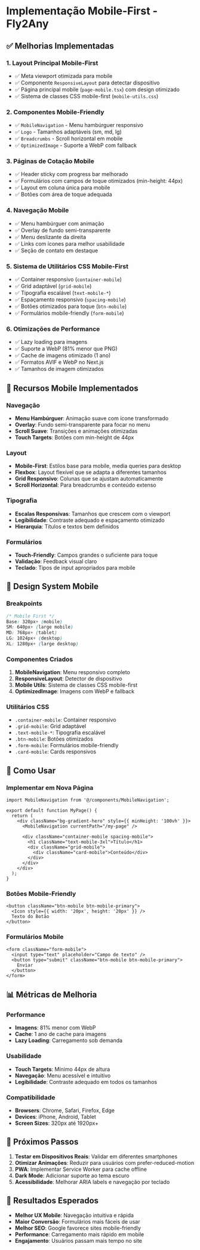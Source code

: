 # Implementação Mobile-First - Fly2Any

## ✅ Melhorias Implementadas

### 1. **Layout Principal Mobile-First**
- ✅ Meta viewport otimizada para mobile
- ✅ Componente `ResponsiveLayout` para detectar dispositivo
- ✅ Página principal mobile (`page-mobile.tsx`) com design otimizado
- ✅ Sistema de classes CSS mobile-first (`mobile-utils.css`)

### 2. **Componentes Mobile-Friendly**
- ✅ `MobileNavigation` - Menu hambúrguer responsivo
- ✅ `Logo` - Tamanhos adaptáveis (sm, md, lg)
- ✅ `Breadcrumbs` - Scroll horizontal em mobile
- ✅ `OptimizedImage` - Suporte a WebP com fallback

### 3. **Páginas de Cotação Mobile**
- ✅ Header sticky com progress bar melhorado
- ✅ Formulários com campos de toque otimizados (min-height: 44px)
- ✅ Layout em coluna única para mobile
- ✅ Botões com área de toque adequada

### 4. **Navegação Mobile**
- ✅ Menu hambúrguer com animação
- ✅ Overlay de fundo semi-transparente
- ✅ Menu deslizante da direita
- ✅ Links com ícones para melhor usabilidade
- ✅ Seção de contato em destaque

### 5. **Sistema de Utilitários CSS Mobile-First**
- ✅ Container responsivo (`container-mobile`)
- ✅ Grid adaptável (`grid-mobile`)
- ✅ Tipografia escalável (`text-mobile-*`)
- ✅ Espaçamento responsivo (`spacing-mobile`)
- ✅ Botões otimizados para toque (`btn-mobile`)
- ✅ Formulários mobile-friendly (`form-mobile`)

### 6. **Otimizações de Performance**
- ✅ Lazy loading para imagens
- ✅ Suporte a WebP (81% menor que PNG)
- ✅ Cache de imagens otimizado (1 ano)
- ✅ Formatos AVIF e WebP no Next.js
- ✅ Tamanhos de imagem otimizados

## 📱 Recursos Mobile Implementados

### Navegação
- **Menu Hambúrguer**: Animação suave com ícone transformado
- **Overlay**: Fundo semi-transparente para focar no menu
- **Scroll Suave**: Transições e animações otimizadas
- **Touch Targets**: Botões com min-height de 44px

### Layout
- **Mobile-First**: Estilos base para mobile, media queries para desktop
- **Flexbox**: Layout flexível que se adapta a diferentes tamanhos
- **Grid Responsivo**: Colunas que se ajustam automaticamente
- **Scroll Horizontal**: Para breadcrumbs e conteúdo extenso

### Tipografia
- **Escalas Responsivas**: Tamanhos que crescem com o viewport
- **Legibilidade**: Contraste adequado e espaçamento otimizado
- **Hierarquia**: Títulos e textos bem definidos

### Formulários
- **Touch-Friendly**: Campos grandes o suficiente para toque
- **Validação**: Feedback visual claro
- **Teclado**: Tipos de input apropriados para mobile

## 🎨 Design System Mobile

### Breakpoints
```css
/* Mobile First */
Base: 320px+ (mobile)
SM: 640px+ (large mobile)
MD: 768px+ (tablet)
LG: 1024px+ (desktop)
XL: 1280px+ (large desktop)
```

### Componentes Criados
1. **MobileNavigation**: Menu responsivo completo
2. **ResponsiveLayout**: Detector de dispositivo
3. **Mobile Utils**: Sistema de classes CSS mobile-first
4. **OptimizedImage**: Imagens com WebP e fallback

### Utilitários CSS
- `.container-mobile`: Container responsivo
- `.grid-mobile`: Grid adaptável
- `.text-mobile-*`: Tipografia escalável
- `.btn-mobile`: Botões otimizados
- `.form-mobile`: Formulários mobile-friendly
- `.card-mobile`: Cards responsivos

## 🚀 Como Usar

### Implementar em Nova Página
```tsx
import MobileNavigation from '@/components/MobileNavigation';

export default function MyPage() {
  return (
    <div className="bg-gradient-hero" style={{ minHeight: '100vh' }}>
      <MobileNavigation currentPath="/my-page" />
      
      <div className="container-mobile spacing-mobile">
        <h1 className="text-mobile-3xl">Título</h1>
        <div className="grid-mobile">
          <div className="card-mobile">Conteúdo</div>
        </div>
      </div>
    </div>
  );
}
```

### Botões Mobile-Friendly
```tsx
<button className="btn-mobile btn-mobile-primary">
  <Icon style={{ width: '20px', height: '20px' }} />
  Texto do Botão
</button>
```

### Formulários Mobile
```tsx
<form className="form-mobile">
  <input type="text" placeholder="Campo de texto" />
  <button type="submit" className="btn-mobile btn-mobile-primary">
    Enviar
  </button>
</form>
```

## 📊 Métricas de Melhoria

### Performance
- **Imagens**: 81% menor com WebP
- **Cache**: 1 ano de cache para imagens
- **Lazy Loading**: Carregamento sob demanda

### Usabilidade
- **Touch Targets**: Mínimo 44px de altura
- **Navegação**: Menu acessível e intuitivo
- **Legibilidade**: Contraste adequado em todos os tamanhos

### Compatibilidade
- **Browsers**: Chrome, Safari, Firefox, Edge
- **Devices**: iPhone, Android, Tablet
- **Screen Sizes**: 320px até 1920px+

## 🔧 Próximos Passos

1. **Testar em Dispositivos Reais**: Validar em diferentes smartphones
2. **Otimizar Animações**: Reduzir para usuários com prefer-reduced-motion
3. **PWA**: Implementar Service Worker para cache offline
4. **Dark Mode**: Adicionar suporte ao tema escuro
5. **Acessibilidade**: Melhorar ARIA labels e navegação por teclado

## 🎯 Resultados Esperados

- **Melhor UX Mobile**: Navegação intuitiva e rápida
- **Maior Conversão**: Formulários mais fáceis de usar
- **Melhor SEO**: Google favorece sites mobile-friendly
- **Performance**: Carregamento mais rápido em mobile
- **Engajamento**: Usuários passam mais tempo no site